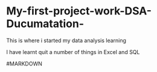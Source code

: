 # My-first-project-work-DSA-Ducumatation-
This is where i started my data analysis learning

I have learnt quit a number of things in Excel and SQL

#MARKDOWN
